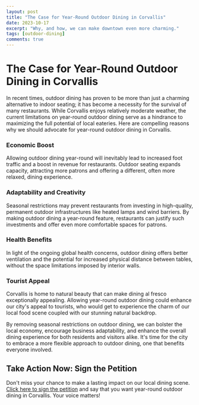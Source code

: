 ```yaml
---
layout: post
title: "The Case for Year-Round Outdoor Dining in Corvallis"
date: 2023-10-17
excerpt: "Why, and how, we can make downtown even more charming."
tags: [outdoor-dining]
comments: true
---
```


# The Case for Year-Round Outdoor Dining in Corvallis

In recent times, outdoor dining has proven to be more than just a charming alternative to indoor seating; it has become a necessity for the survival of many restaurants. While Corvallis enjoys relatively moderate weather, the current limitations on year-round outdoor dining serve as a hindrance to maximizing the full potential of local eateries. Here are compelling reasons why we should advocate for year-round outdoor dining in Corvallis.

### Economic Boost
Allowing outdoor dining year-round will inevitably lead to increased foot traffic and a boost in revenue for restaurants. Outdoor seating expands capacity, attracting more patrons and offering a different, often more relaxed, dining experience.

### Adaptability and Creativity
Seasonal restrictions may prevent restaurants from investing in high-quality, permanent outdoor infrastructures like heated lamps and wind barriers. By making outdoor dining a year-round feature, restaurants can justify such investments and offer even more comfortable spaces for patrons.

### Health Benefits
In light of the ongoing global health concerns, outdoor dining offers better ventilation and the potential for increased physical distance between tables, without the space limitations imposed by interior walls.

### Tourist Appeal
Corvallis is home to natural beauty that can make dining al fresco exceptionally appealing. Allowing year-round outdoor dining could enhance our city's appeal to tourists, who would get to experience the charm of our local food scene coupled with our stunning natural backdrop.

By removing seasonal restrictions on outdoor dining, we can bolster the local economy, encourage business adaptability, and enhance the overall dining experience for both residents and visitors alike. It's time for the city to embrace a more flexible approach to outdoor dining, one that benefits everyone involved.

## Take Action Now: Sign the Petition

Don't miss your chance to make a lasting impact on our local dining scene. [Click here to sign the petition](https://forms.gle/QNiHGo6B4aDT9z8u7) and say that you want year-round outdoor dining in Corvallis. Your voice matters!